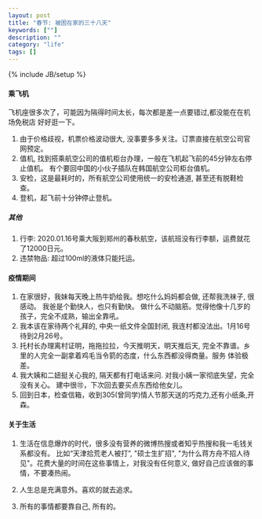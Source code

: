 ```yaml
---
layout: post
title: "春节: 被困在家的三十八天"
keywords: [""]
description: ""
category: "life"
tags: []
---
```

{% include JB/setup %}

#### 乘飞机
飞机座很多次了，可能因为隔得时间太长，每次都是差一点要错过,都没能在在机场免税店
好好逛一下。
1. 由于价格歧视，机票价格波动很大, 没事要多多关注。订票直接在航空公司官网预定。
2. 值机, 找到搭乘航空公司的值机柜台办理，一般在飞机起飞前的45分钟左右停止值机。
有个要回中国的小伙子插队在韩国航空公司柜台值机。
3. 安检，这是最耗时的，所有航空公司使用统一的安检通道, 甚至还有脱鞋检查。
4. 登机，起飞前十分钟停止登机。


##### 其他
1. 行李: 2020.01.16号乘大阪到郑州的春秋航空，该航班没有行李额，运费就花了12000日元。
2. 违禁物品: 超过100ml的液体只能托运。


#### 疫情期间
1. 在家很好，我妹每天晚上热牛奶给我。想吃什么妈妈都会做, 还帮我洗袜子, 很感动。
   我爸是个勤快人，也只有勤快。
   做什么不动脑筋。觉得他像十几岁的孩子，完全不成熟，输出全靠吼。
2. 我本该在家待两个礼拜的, 中央一纸文件全国封闭,
   我连村都没法出。1月16号待到2月26号。
3. 托村长办理离村证明，拖拖拉拉，今天推明天，明天推后天,
   完全不靠谱。乡里的人完全一副拿着鸡毛当令箭的态度，什么东西都没得商量。服务
   体验极差。
4. 我大姨和二妞挺关心我的, 隔天都有打电话来问.
   对我小姨一家彻底失望，完全没有关心。
   建中很🉑️，下次回去要买点东西给他女儿。
5. 回到日本，检查信箱，收到305(曾同学)情人节那天送的巧克力,还有小纸条,开森。

#### 关于生活
1. 生活在信息爆炸的时代，很多没有营养的微博热搜或者知乎热搜和我一毛钱关系都没有。
 比如“天津拾荒老人被打”, "硕士生扩招",
 "为什么蒋方舟不招人待见"。花费大量的时间在这些事情上，对我没有任何意义,
 做好自己应该做的事情，不要凑热闹。

2. 人生总是充满意外。喜欢的就去追求。
3. 所有的事情都要靠自己, 所有的。












